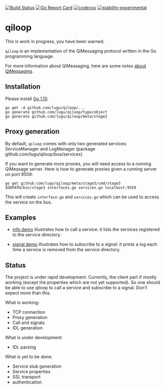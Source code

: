 [![Build Status](https://travis-ci.org/lugu/qiloop.svg?branch=master)](https://travis-ci.org/lugu/qiloop) [![Go Report Card](https://goreportcard.com/badge/github.com/lugu/qiloop)](https://goreportcard.com/report/github.com/lugu/qiloop) [![codecov](https://codecov.io/gh/lugu/qiloop/branch/master/graph/badge.svg)](https://codecov.io/gh/lugu/qiloop) [![stability-experimental](https://img.shields.io/badge/stability-experimental-orange.svg)](https://github.com/emersion/stability-badges#experimental)

# qiloop

This is work in progress, you have been warned.

`qiloop` is an implementation of the QiMessaging protocol written in the
Go programming language.

For more information about QiMessaging, here are some notes [about QiMessaging](https://github.com/lugu/qiloop/blob/master/doc/NOTES.md).

Installation
------------

Please install [Go 1.10](https://golang.org/dl/).

```
go get -d github.com/lugu/qiloop/...
go generate github.com/lugu/qiloop/type/object
go generate github.com/lugu/qiloop/meta/stage2
```

Proxy generation
----------------

By default, `qiloop` comes with only two generated services:
ServiceManager and LogManager (package
github.com/lugu/qiloop/bus/services).

If you want to generate more proxies, you will need access to a
running QiMessage server. Here is how to generate proxies given a
running server on port 9559:

```
go get github.com/lugu/qiloop/meta/stage3/cmd/stage3
$GOPATH/bin/stage3 interfaces.go services.go localhost:9559
```

This will create `interface.go` and `services.go` which can be used to
access the service on the bus.

Examples
--------

- [info
  demo](https://github.com/lugu/qiloop/blob/master/bus/cmd/info/main.go)
  illustrates how to call a service: it lists the services registered
  to the service directory.


- [signal
  demo](https://github.com/lugu/qiloop/blob/master/bus/services/demo/cmd/signal/main.go)
  illustrates how to subscribe to a signal: it prints a log each time
  a service is removed from the service directory.

Status
------

The project is under rapid development. Currently, the client part if
mostly working (except the properties which are not yet supported). So
one should be able to use qiloop to call a service and subscribe to a
signal. Don't expect more than this.

What is working:

- TCP connection
- Proxy generation
- Call and signals
- IDL generation

What is under development:

- IDL parsing

What is yet to be done:

- Service stub generation
- Service properties
- SSL transport
- authentication
